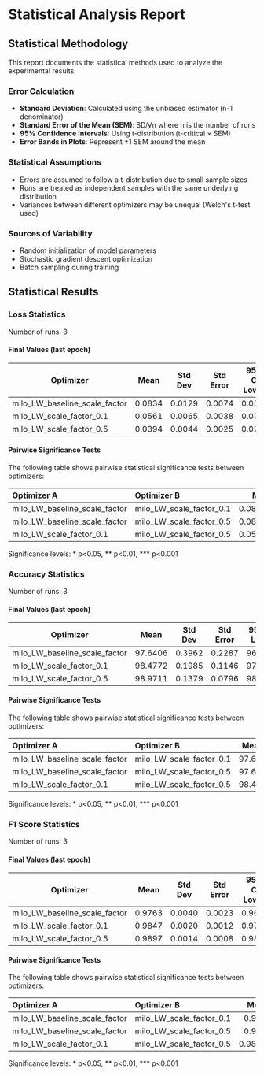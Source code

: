 # Statistical Analysis Report

## Statistical Methodology

This report documents the statistical methods used to analyze the experimental results.

### Error Calculation

- **Standard Deviation**: Calculated using the unbiased estimator (n-1 denominator)
- **Standard Error of the Mean (SEM)**: SD/√n where n is the number of runs
- **95% Confidence Intervals**: Using t-distribution (t-critical × SEM)
- **Error Bands in Plots**: Represent ±1 SEM around the mean

### Statistical Assumptions

- Errors are assumed to follow a t-distribution due to small sample sizes
- Runs are treated as independent samples with the same underlying distribution
- Variances between different optimizers may be unequal (Welch's t-test used)

### Sources of Variability

- Random initialization of model parameters
- Stochastic gradient descent optimization
- Batch sampling during training

## Statistical Results

### Loss Statistics

Number of runs: 3

#### Final Values (last epoch)

| Optimizer | Mean | Std Dev | Std Error | 95% CI Lower | 95% CI Upper |
|-----------|------|---------|-----------|--------------|-------------|
| milo_LW_baseline_scale_factor | 0.0834 | 0.0129 | 0.0074 | 0.0513 | 0.1154 |
| milo_LW_scale_factor_0.1 | 0.0561 | 0.0065 | 0.0038 | 0.0399 | 0.0724 |
| milo_LW_scale_factor_0.5 | 0.0394 | 0.0044 | 0.0025 | 0.0284 | 0.0503 |

#### Pairwise Significance Tests

The following table shows pairwise statistical significance tests between optimizers:

| Optimizer A                  | Optimizer B             |    Mean A |    Mean B | Better                  |   p-value | Significant   | Metric     |
|:-----------------------------|:------------------------|----------:|----------:|:------------------------|----------:|:--------------|:-----------|
| milo_LW_baseline_scale_factor | milo_LW_scale_factor_0.1 | 0.0833519 | 0.0561375 | milo_LW_scale_factor_0.1 | 0.0479609 | *             | final_loss |
| milo_LW_baseline_scale_factor | milo_LW_scale_factor_0.5 | 0.0833519 | 0.03937   | milo_LW_scale_factor_0.5 | 0.0187763 | *             | final_loss |
| milo_LW_scale_factor_0.1      | milo_LW_scale_factor_0.5 | 0.0561375 | 0.03937   | milo_LW_scale_factor_0.5 | 0.0266536 | *             | final_loss |

Significance levels: * p<0.05, ** p<0.01, *** p<0.001

### Accuracy Statistics

Number of runs: 3

#### Final Values (last epoch)

| Optimizer | Mean | Std Dev | Std Error | 95% CI Lower | 95% CI Upper |
|-----------|------|---------|-----------|--------------|-------------|
| milo_LW_baseline_scale_factor | 97.6406 | 0.3962 | 0.2287 | 96.6564 | 98.6247 |
| milo_LW_scale_factor_0.1 | 98.4772 | 0.1985 | 0.1146 | 97.9842 | 98.9703 |
| milo_LW_scale_factor_0.5 | 98.9711 | 0.1379 | 0.0796 | 98.6286 | 99.3136 |

#### Pairwise Significance Tests

The following table shows pairwise statistical significance tests between optimizers:

| Optimizer A                  | Optimizer B             |   Mean A |   Mean B | Better                  |   p-value | Significant   | Metric         |
|:-----------------------------|:------------------------|---------:|---------:|:------------------------|----------:|:--------------|:---------------|
| milo_LW_baseline_scale_factor | milo_LW_scale_factor_0.1 |  97.6406 |  98.4772 | milo_LW_scale_factor_0.1 | 0.0480384 | *             | final_accuracy |
| milo_LW_baseline_scale_factor | milo_LW_scale_factor_0.5 |  97.6406 |  98.9711 | milo_LW_scale_factor_0.5 | 0.0192382 | *             | final_accuracy |
| milo_LW_scale_factor_0.1      | milo_LW_scale_factor_0.5 |  98.4772 |  98.9711 | milo_LW_scale_factor_0.5 | 0.0290223 | *             | final_accuracy |

Significance levels: * p<0.05, ** p<0.01, *** p<0.001

### F1 Score Statistics

Number of runs: 3

#### Final Values (last epoch)

| Optimizer | Mean | Std Dev | Std Error | 95% CI Lower | 95% CI Upper |
|-----------|------|---------|-----------|--------------|-------------|
| milo_LW_baseline_scale_factor | 0.9763 | 0.0040 | 0.0023 | 0.9663 | 0.9862 |
| milo_LW_scale_factor_0.1 | 0.9847 | 0.0020 | 0.0012 | 0.9797 | 0.9897 |
| milo_LW_scale_factor_0.5 | 0.9897 | 0.0014 | 0.0008 | 0.9862 | 0.9931 |

#### Pairwise Significance Tests

The following table shows pairwise statistical significance tests between optimizers:

| Optimizer A                  | Optimizer B             |   Mean A |   Mean B | Better                  |   p-value | Significant   | Metric         |
|:-----------------------------|:------------------------|---------:|---------:|:------------------------|----------:|:--------------|:---------------|
| milo_LW_baseline_scale_factor | milo_LW_scale_factor_0.1 | 0.97627  | 0.984699 | milo_LW_scale_factor_0.1 | 0.0482407 | *             | final_f1_score |
| milo_LW_baseline_scale_factor | milo_LW_scale_factor_0.5 | 0.97627  | 0.989682 | milo_LW_scale_factor_0.5 | 0.0193607 | *             | final_f1_score |
| milo_LW_scale_factor_0.1      | milo_LW_scale_factor_0.5 | 0.984699 | 0.989682 | milo_LW_scale_factor_0.5 | 0.0289442 | *             | final_f1_score |

Significance levels: * p<0.05, ** p<0.01, *** p<0.001

